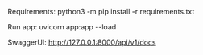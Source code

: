Requirements:
python3 -m pip install -r requirements.txt

Run app:
uvicorn app:app --load

SwaggerUI:
http://127.0.0.1:8000/api/v1/docs
